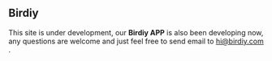 ## Birdiy

This site is under development, our **Birdiy APP** is also been developing now, any questions are welcome and just feel free to send email to hi@birdiy.com .

